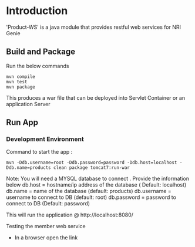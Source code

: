# Introduction 

'Product-WS' is a java module that provides restful web services for NRI Genie

##  Build and Package

Run the below commands 
```
mvn compile 
mvn test 
mvn package 
```

This produces a war file that can be deployed into Servlet Container or an application Server 

## Run App 

### Development Environment 

Command to start the app :
```
mvn -Ddb.username=root -Ddb.password=password -Ddb.host=localhost -Ddb.name=products clean package tomcat7:run-war
```

Note: You will need a MYSQL database to connect . Provide the information below 
db.host = hostname/ip address of the database ( Default: localhost)
db.name = name of the database (default: products)
db.username = username to connect to DB (default: root) 
db.password = password to connect to DB (Default: password) 


This will run the application @ http://localhost:8080/

Testing the member web service
- In a browser open the link 